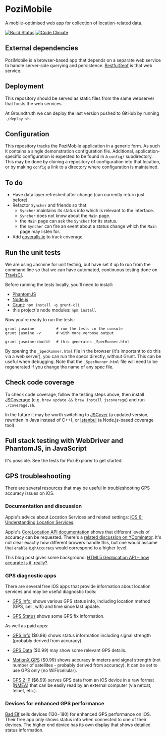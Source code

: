 # PoziMobile

A mobile-optimised web app for collection of location-related data.

[![Build Status](https://travis-ci.org/groundtruth/PoziMobile.png?branch=master)](https://travis-ci.org/groundtruth/PoziMobile)
[![Code Climate](https://codeclimate.com/github/groundtruth/PoziMobile.png)](https://codeclimate.com/github/groundtruth/PoziMobile)


## External dependencies

PoziMobile is a browser-based app that depends on a separate web service to
handle server-side querying and persistence.
[RestfulGeof](http://github.com/groundtruth/restful_geof) is that web service.


## Deployment

This repository should be served as static files from the same webserver that
hosts the web services.

At Groundtruth we can deploy the last version pushed to GitHub by running
`./deploy.sh`.


## Configuration

This repository tracks the PoziMobile application in a generic form. As such
it contains a single demonstration configuration file. Additional,
application-specific configuration is expected to be found in a `config/`
subdirectory. This may be done by cloning a repository of configuration into
that location, or by making `config` a link to a directory where configuration
is maintained.


## To do

* Have data layer refreshed after change (can currently return just before).
* Refactor `Syncher` and friends so that:
  - `Syncher` maintains its status info which is relevant to the interface.
  - `Syncher` does not know about the `Main` page.
  - the `Main` page can ask the `Syncher` for its status.
  - the `Syncher` can fire an event about a status change which the `Main`
    page may listen for.
* Add [coveralls.io](https://coveralls.io/) to track coverage.


## Run the unit tests

We are using Jasmine for unit testing, but have set it up to run from the
command line so that we can have automated, continuous testing done on
[TravisCI](https://travis-ci.org/groundtruth/PoziMobile).

Before running the tests locally, you'll need to install:

* [PhantomJS](http://phantomjs.org/download.html)
* [Node.js](http://nodejs.org/download/)
* [Grunt](http://gruntjs.com/getting-started): `npm install -g grunt-cli`
* this project's node modules: `npm install`

Now you're ready to run the tests:

    grunt jasmine          # run the tests in the console
    grunt jasmine -v       # with more verbose output

    grunt jasmine::build   # this generates _SpecRunner.html

By opening the `_SpecRunner.html` file in the browser (it's important to do
this via a web server), you can run the specs directly, without Grunt. This
can be useful when debugging. Note that the `_SpecRunner.html` file will
need to be regenerated if you change the name of any spec file.


## Check code coverage

To check code coverage, follow the testing steps above, then install
[JSCoverage](http://siliconforks.com/jscoverage/manual.html)
(e.g. `brew update && brew install jscoverage`) and run `./coverage.sh`.

In the future it may be worth switching to [JSCover](http://tntim96.github.com/JSCover/)
(a updated version, rewritten in Java instead of C++), or
[Istanbul](https://github.com/gotwarlost/istanbul) (a Node.js-based coverage tool).


## Full stack testing with WebDriver and PhantomJS, in JavaScript

It's possible. See the tests for PoziExplorer to get started.


## GPS troubleshooting

There are several resources that may be useful in troubleshooting GPS accuracy issues on iOS.

### Documentation and discussion

Apple's advice about Location Services and related settings:
[iOS 6: Understanding Location Services](http://support.apple.com/kb/HT5467).

Apple's [CoreLocation API documentation](https://developer.apple.com/library/ios/#documentation/UserExperience/Conceptual/LocationAwarenessPG/CoreLocation/CoreLocation.html)
shows that different levels of accuracy can be requested. There's a
[related discussion on YCominator](https://news.ycombinator.com/item?id=1526664).
It's not clear exactly how different browers handle this, but one would assume that
`enableHighAccuracy` would correspond to a higher level.

This blog post gives some background: [HTML5 Geolocation API – how accurate is it, really?](http://www.andygup.net/html5-geolocation-api-%E2%80%93-how-accurate-is-it-really/).

### GPS diagnostic apps

There are several free iOS apps that provide information about location services and may be useful diagnostic tools:

* [GPS Info!](https://itunes.apple.com/us/app/gps-info!/id333178016)
  shows various GPS status info, including location method (GPS, cell, wifi) and time since last update.

* [GPS Status](https://itunes.apple.com/app/gps-status/id378085995)
  shows some GPS fix information.

As well as paid apps:

* [GPS Info](https://itunes.apple.com/app/id321180147) ($0.99)
  shows status information including signal strength (probably derived from accuracy).

* [GPS Data](https://itunes.apple.com/us/app/gps-data/id319026538) ($0.99)
  may show some relevant GPS details.

* [MotionX GPS](https://itunes.apple.com/us/app/motionx-gps/id299949744) ($0.99)
  shows accuracy in meters and signal strength (not number of satellites - probably derived from accuracy).
  It can be set to use GPS only (no WiFi/cellular).

* [GPS 2 IP](http://www.capsicumdreams.com/iphone/gps2ip/) ($6.99)
  serves GPS data from an iOS device in a raw format ([NMEA](http://en.wikipedia.org/wiki/NMEA_0183))
  that can be easily read by an external computer (via netcat, telnet, etc.).

### Devices for enhanced GPS performance

[Bad Elf](http://bad-elf.com/) sells devices ($130-$180) for enhanced GPS performance on iOS.
Their free app only shows status info when connected to one of their devices. The higher end
device has its own display that shows detailed status information.


